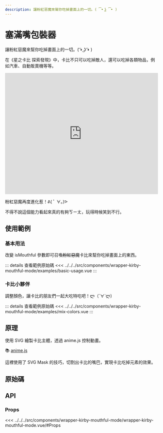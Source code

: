 ```yaml
---
description: 讓粉紅惡魔來幫你吃掉畫面上的一切。( ͡• ͜ʖ ͡• )
---
```


<script setup>
import BasicUsage from '../../../src/components/wrapper-kirby-mouthful-mode/examples/basic-usage.vue'
import MixColors from '../../../src/components/wrapper-kirby-mouthful-mode/examples/mix-colors.vue'
</script>

# 塞滿嘴包裝器 <Badge type="info" text="wrapper" />

讓粉紅惡魔來幫你吃掉畫面上的一切。( ͡• ͜ʖ ͡• )

在《星之卡比 探索發現》中，卡比不只可以吃掉敵人，還可以吃掉各類物品，例如汽車、自動販賣機等等。

<iframe width="100%" height="400"
src="https://www.youtube.com/embed/1TnQh8xbGBg?si=Bt44bGxHD4Ccp4Ks"
title="YouTube video player"
frameborder="0"
allow="accelerometer; autoplay; clipboard-write; encrypted-media; gyroscope; picture-in-picture; web-share"
 referrerpolicy="strict-origin-when-cross-origin"
  allowfullscreen></iframe>

粉紅惡魔再度進化惹！ᕕ( ﾟ ∀。)ᕗ

不得不說這個能力看起來真的有夠ㄎㄧㄤ，玩得時候笑到不行。

## 使用範例

### 基本用法

改變 isMouthful 參數即可召喚~~粉紅惡魔~~卡比來幫你吃掉畫面上的東西。

<basic-usage/>

::: details 查看範例原始碼
<<< ../../../src/components/wrapper-kirby-mouthful-mode/examples/basic-usage.vue
:::

### 卡比小夥伴

調整顏色，讓卡比的朋友們一起大吃特吃吧！ლ（´∀`ლ）

<mix-colors/>

::: details 查看範例原始碼
<<< ../../../src/components/wrapper-kirby-mouthful-mode/examples/mix-colors.vue
:::

## 原理

使用 SVG 繪製卡比主體，透過 anime.js 控制動畫。

📚 [anime.js](https://animejs.com/)

這裡使用了 SVG Mask 的技巧，切割出卡比的嘴巴，實現卡比吃掉元素的效果。

## 原始碼

<source-link-list name="wrapper-kirby-mouthful-mode"/>

## API

### Props

<<< ../../../src/components/wrapper-kirby-mouthful-mode/wrapper-kirby-mouthful-mode.vue/#Props
